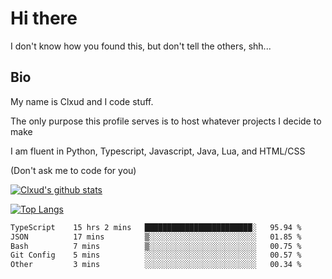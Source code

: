 

# Hi there
I don't know how you found this, but don't tell the others, shh...

## Bio
My name is Clxud and I code stuff.

The only purpose this profile serves is to host whatever projects I decide to make

I am fluent in Python, Typescript, Javascript, Java, Lua, and HTML/CSS



(Don't ask me to code for you)

[![Clxud's github stats](https://github-readme-stats.vercel.app/api?username=cloudwithax&count_private=true&theme=dark&show_icons=true)](https://github.com/anuraghazra/github-readme-stats) 

[![Top Langs](https://github-readme-stats.vercel.app/api/top-langs/?username=cloudwithax&theme=dark)](https://github.com/anuraghazra/github-readme-stats)

<!--START_SECTION:waka-->

```txt
TypeScript    15 hrs 2 mins   ████████████████████████░   95.94 %
JSON          17 mins         ▒░░░░░░░░░░░░░░░░░░░░░░░░   01.85 %
Bash          7 mins          ▒░░░░░░░░░░░░░░░░░░░░░░░░   00.75 %
Git Config    5 mins          ░░░░░░░░░░░░░░░░░░░░░░░░░   00.57 %
Other         3 mins          ░░░░░░░░░░░░░░░░░░░░░░░░░   00.34 %
```

<!--END_SECTION:waka-->







